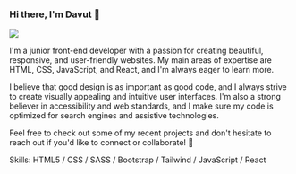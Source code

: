 ### Hi there, I'm Davut 👋 
![](https://images.unsplash.com/photo-1508830524289-0adcbe822b40?ixlib=rb-4.0.3&ixid=MnwxMjA3fDB8MHxwaG90by1wYWdlfHx8fGVufDB8fHx8&auto=format&fit=crop&w=2025&q=80)

I'm a junior front-end developer with a passion for creating beautiful, responsive, and user-friendly websites. My main areas of expertise are HTML, CSS, JavaScript, and React, and I'm always eager to learn more.

I believe that good design is as important as good code, and I always strive to create visually appealing and intuitive user interfaces. I'm also a strong believer in accessibility and web standards, and I make sure my code is optimized for search engines and assistive technologies.



Feel free to check out some of my recent projects and don't hesitate to reach out if you'd like to connect or collaborate! 🚀

Skills: HTML5 / CSS / SASS / Bootstrap / Tailwind / JavaScript / React







<!--
**ItsMrDav/ItsMrDav** is a ✨ _special_ ✨ repository because its `README.md` (this file) appears on your GitHub profile.

Here are some ideas to get you started:

- 🔭 I’m currently working on ...
- 🌱 I’m currently learning ...
- 👯 I’m looking to collaborate on ...
- 🤔 I’m looking for help with ...
- 💬 Ask me about ...
- 📫 How to reach me: ...
- 😄 Pronouns: ...
- ⚡ Fun fact: ...
-->
